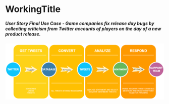 # WorkingTitle

##### User Story Final Use Case - Game companies fix release day bugs by collecting criticism from Twitter accounts of players on the day of a new product release.<br/>

![ARCHITECTURE](https://github.com/nihardwivedi/WorkingTitle/blob/master/workingtitle.png)
